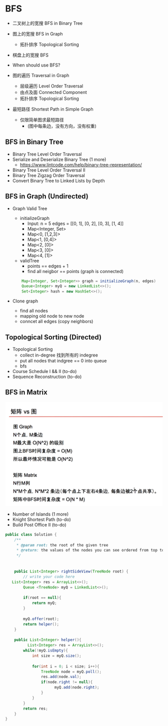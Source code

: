 # BFS
- 二叉树上的宽搜 BFS in Binary Tree
- 图上的宽搜 BFS in Graph
   - 拓扑排序 Topological Sorting
- 棋盘上的宽搜 BFS

- When should use BFS?
- 图的遍历 Traversal in Graph
  - 层级遍历 Level Order Traversal
  - 由点及面 Connected Component
  - 拓扑排序 Topological Sorting
- 最短路径 Shortest Path in Simple Graph
  - 仅限简单图求最短路径 
    - (图中每条边，没有方向，没有权重)

## BFS in Binary Tree
- Binary Tree Level Order Traversal
- Serialize and Deserialize Binary Tree (1 more)
     - https://www.lintcode.com/help/binary-tree-representation/
- Binary Tree Level Order Traversal II
- Binary Tree Zigzag Order Traversal
- Convert Binary Tree to Linked Lists by Depth

## BFS in Graph (Undirected)
- Graph Valid Tree
     - initializeGraph
        - Input: n = 5 edges = [[0, 1], [0, 2], [0, 3], [1, 4]]
        - Map<Integer, Set<Integer>>
        - Map<0, [1,2,3]>
        - Map<1, [0,4]>
        - Map<2, [0]>
        - Map<3, [0]>
        - Map<4, [1]>
    - validTree
        - points == edges + 1
        - find all neigbor == points (graph is connected)
    ``` java 
        Map<Integer, Set<Integer>> graph = initializeGraph(n, edges)
        Queue<Integer> myQ = new LinkedList<>();
        Set<Integer> hash = new HashSet<>();
    ```
        
- Clone graph
    - find all nodes
    - mapping old node to new node
    - conncet all edges (copy neighbors)

## Topological Sorting (Directed)
- Topological Sorting
    - collect in-degree 找到所有的 indegree
    - put all nodes that indgree == 0 into queue
    - bfs
- Course Schedule I && II (to-do)
- Sequence Reconstruction (to-do)

## BFS in Matrix 
![Matrix](./assets/m.png)

- Number of Islands (1 more)
- Knight Shortest Path (to-do)
- Build Post Office II (to-do)


```java
public class Solution {
    /**
     * @param root: the root of the given tree
     * @return: the values of the nodes you can see ordered from top to bottom
     */
   
  
    public List<Integer> rightSideView(TreeNode root) {
        // write your code here
   List<Integer> res = ArrayList<>();
        Queue <TreeNode> myQ = LinkedList<>();
       
        if(root == null){
            return myQ;
        }
        
        myQ.offer(root);
        return helper();
    }

    public List<Integer> helper(){
          List<Integer> res = ArrayList<>();
        while(!myQ.isEmpty){
            int size = myQ.size();

            for(int i = 0; i < size; i++){
                TreeNode node = myQ.poll();
                res.add(node.val);
                if(node.right != null){
                      myQ.add(node.right);  
                }
            }
        }
        return res;
    }
}
```